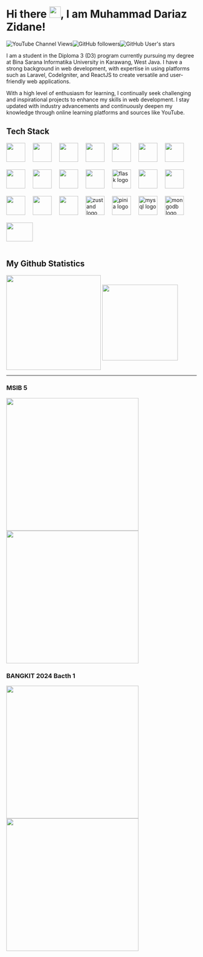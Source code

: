 # Hi there <img src="https://raw.githubusercontent.com/MartinHeinz/MartinHeinz/master/wave.gif" width="30px">, I am Muhammad Dariaz Zidane!

<div style="display: flex">
<img alt="YouTube Channel Views" src="https://img.shields.io/youtube/channel/views/UCfGvkDZqPeUCgoP_OCsDelw">
<img alt="GitHub followers" src="https://img.shields.io/github/followers/muhammaddariazzidane">
<img alt="GitHub User's stars" src="https://img.shields.io/github/stars/muhammaddariazzidane">
</div>

<p>
  
I am a student in the Diploma 3 (D3) program currently pursuing my degree at Bina Sarana Informatika University in Karawang, West Java. I have a strong background in web development, with expertise in using platforms such as Laravel, CodeIgniter, and ReactJS to create versatile and user-friendly web applications.

With a high level of enthusiasm for learning, I continually seek challenging and inspirational projects to enhance my skills in web development. I stay updated with industry advancements and continuously deepen my knowledge through online learning platforms and sources like YouTube.

</p>

## Tech Stack

<div style="display: flex; gap: 20px; flex-wrap: wrap;">
<img src="https://img.icons8.com/?size=100&id=20909&format=png&color=000000" height="50" />
<img src="https://img.icons8.com/?size=100&id=21278&format=png&color=000000" height="50" />
<img src="https://img.icons8.com/?size=100&id=108784&format=png&color=000000" height="50" />
<img src="https://img.icons8.com/?size=100&id=uJM6fQYqDaZK&format=png&color=000000" height="50" />
<img src="https://img.icons8.com/?size=100&id=ylXrZF2zxsFE&format=png&color=000000" height="50" />
<img src="https://img.icons8.com/?size=100&id=13441&format=png&color=000000" height="50" />
<img src="https://img.icons8.com/?size=100&id=CIAZz2CYc6Kc&format=png&color=000000" height="50" />
<img src="https://img.icons8.com/?size=100&id=EzPCiQUqWWEa&format=png&color=000000" height="50" />
<img src="https://img.icons8.com/?size=100&id=r9QJ0VFFrn7T&format=png&color=000000" height="50" />
<img src="https://img.icons8.com/?size=100&id=UusFUDMbDtl7&format=png&color=000000" height="50" />
<img src="https://cdn.worldvectorlogo.com/logos/laravel-3.svg" height="50" />
<img src="https://img.icons8.com/?size=100&id=5mbMwDZ796xj&format=png&color=000000" alt="flask logo" height="50" />
<img src="https://img.icons8.com/?size=100&id=SDVmtZ6VBGXt&format=png&color=000000" height="50" />
<img src="https://img.icons8.com/?size=100&id=54087&format=png&color=000000" height="50" />
<img src="https://img.icons8.com/?size=100&id=123603&format=png&color=000000" height="50" />
<img src="https://img.icons8.com/?size=100&id=BUnExfsRs3CW&format=png&color=000000" height="50" />
<img src="https://img.icons8.com/?size=100&id=MWiBjkuHeMVq&format=png&color=000000" height="50" />
<img src="https://raw.githubusercontent.com/pmndrs/zustand/main/examples/demo/public/favicon.ico" alt="zustand logo" height="50" />
<img src="https://upload.wikimedia.org/wikipedia/commons/1/1c/Pinialogo.svg" alt="pinia logo" height="50" />
<img src="https://img.icons8.com/?size=100&id=9nLaR5KFGjN0&format=png&color=000000" alt="mysql logo" height="50" />
<img src="https://img.icons8.com/?size=100&id=bosfpvRzNOG8&format=png&color=000000" alt="mongodb logo" height="50" />
<img src="https://raw.githubusercontent.com/webmaxru/progressive-web-apps-logo/master/pwalogo.svg" height="50" width="70" />
  
</div>
<br>

## My Github Statistics
  <img  height=250 align="center" src="https://github-readme-stats.vercel.app/api?username=muhammaddariazzidane&theme=tokyonight&show=reviews,prs_merged,prs_merged_percentage" />

  <img height=200 align="center" src="https://github-readme-stats.vercel.app/api/top-langs/?username=anuraghazra&layout=compact&langs_count=6&theme=tokyonight" />

---

### MSIB 5

<a href="https://github.com/muhammaddariazzidane/Front-end-Capstone">
  <img align="center" width="350" src="https://github-readme-stats.vercel.app/api/pin/?username=muhammaddariazzidane&repo=Front-end-Capstone&theme=tokyonight" />
</a>

<a href="https://github.com/muhammaddariazzidane/Back-end-Capstone">
  <img align="center" width="350" src="https://github-readme-stats.vercel.app/api/pin/?username=muhammaddariazzidane&repo=Back-end-Capstone&theme=tokyonight" />
</a>

### BANGKIT 2024 Bacth 1

<a href="https://github.com/Teran-Capstone-Project/Teran-Cloud-Computing">
  <img align="center" width="350" src="https://github-readme-stats.vercel.app/api/pin/?username=Teran-Capstone-Project&repo=Teran-Cloud-Computing&theme=tokyonight" />
</a>

<a href="https://github.com/Teran-Capstone-Project/Teran-Mobile-Development">
  <img align="center" width="350" src="https://github-readme-stats.vercel.app/api/pin/?username=Teran-Capstone-Project&repo=Teran-Mobile-Development&theme=tokyonight" />
</a>
